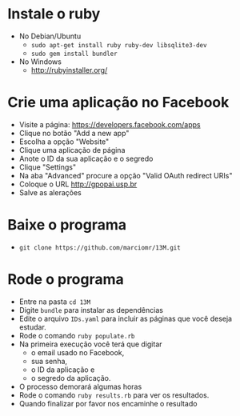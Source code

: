 # Instale o ruby #
* No Debian/Ubuntu
  * `sudo apt-get install ruby ruby-dev libsqlite3-dev`
  * `sudo gem install bundler`
* No Windows
  * http://rubyinstaller.org/

# Crie uma aplicação no Facebook #
* Visite a página: https://developers.facebook.com/apps
* Clique no botão "Add a new app"
* Escolha a opção "Website"
* Clique uma aplicação de página
* Anote o ID da sua aplicação e o segredo
* Clique "Settings"
* Na aba "Advanced" procure a opção "Valid OAuth redirect URIs"
* Coloque o URL http://gpopai.usp.br
* Salve as alerações

# Baixe o programa #
* `git clone https://github.com/marciomr/13M.git`

# Rode o programa #
* Entre na pasta `cd 13M`
* Digite `bundle` para instalar as dependências
* Edite o arquivo `IDs.yaml` para incluir as páginas que você deseja estudar.
* Rode o comando `ruby populate.rb`
* Na primeira execução você terá que digitar
  * o email usado no Facebook,
  * sua senha,
  * o ID da aplicação e
  * o segredo da aplicação.
* O processo demorará algumas horas
* Rode o comando `ruby results.rb` para ver os resultados.
* Quando finalizar por favor nos encaminhe o resultado
